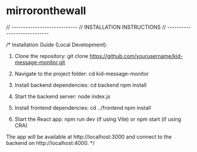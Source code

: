 # mirroronthewall

// ----------------------------
// INSTALLATION INSTRUCTIONS
// ----------------------------

/*
Installation Guide (Local Development):

1. Clone the repository:
   git clone https://github.com/yourusername/kid-message-monitor.git

2. Navigate to the project folder:
   cd kid-message-monitor

3. Install backend dependencies:
   cd backend
   npm install

4. Start the backend server:
   node index.js

5. Install frontend dependencies:
   cd ../frontend
   npm install

6. Start the React app:
   npm run dev  (if using Vite) or npm start (if using CRA)

The app will be available at http://localhost:3000 and connect to the backend on http://localhost:4000.
*/
